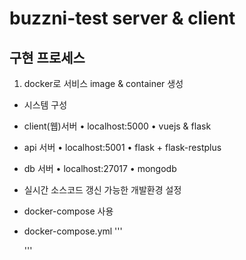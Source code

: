 # buzzni-test server & client

## 구현 프로세스

1. docker로 서비스 image & container 생성
 - 시스템 구성
  - client(웹)서버
    • localhost:5000
    • vuejs & flask 
  - api 서버
    • localhost:5001
    • flask + flask-restplus
  - db 서버
    • localhost:27017
    • mongodb
 - 실시간 소스코드 갱신 가능한 개발환경 설정
  - docker-compose 사용
  - docker-compose.yml
    '''
     
    '''
  

